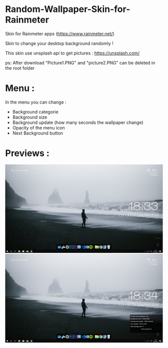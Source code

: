 # Random-Wallpaper-Skin-for-Rainmeter
Skin for Rainmeter apps (https://www.rainmeter.net/)

Skin to change your desktop background randomly !

This skin use unsplash api to get pictures : https://unsplash.com/

ps: After download "Picture1.PNG" and "picture2.PNG" can be deleted in the root folder

# Menu :
In the menu you can change :
   - Background categorie
   - Background size
   - Background update (how many seconds the wallpaper change)
   - Opacity of the menu icon
   - Next Background button

# Previews :
![alt text](https://github.com/JonathanJourdan/Random-Wallpaper-for-Rainmeter/blob/master/Picture1.PNG)
![alt text](https://github.com/JonathanJourdan/Random-Wallpaper-for-Rainmeter/blob/master/picture2.PNG)
